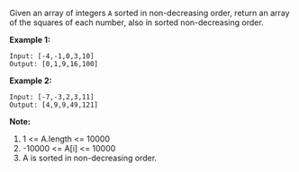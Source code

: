 Given an array of integers `A` sorted in non-decreasing order, return an array of the squares of each number, also in sorted non-decreasing order.

**Example 1:**
```
Input: [-4,-1,0,3,10]
Output: [0,1,9,16,100]
```
**Example 2:**
```
Input: [-7,-3,2,3,11]
Output: [4,9,9,49,121]
``` 

**Note:**
1. 1 <= A.length <= 10000
2. -10000 <= A[i] <= 10000
3. A is sorted in non-decreasing order.

